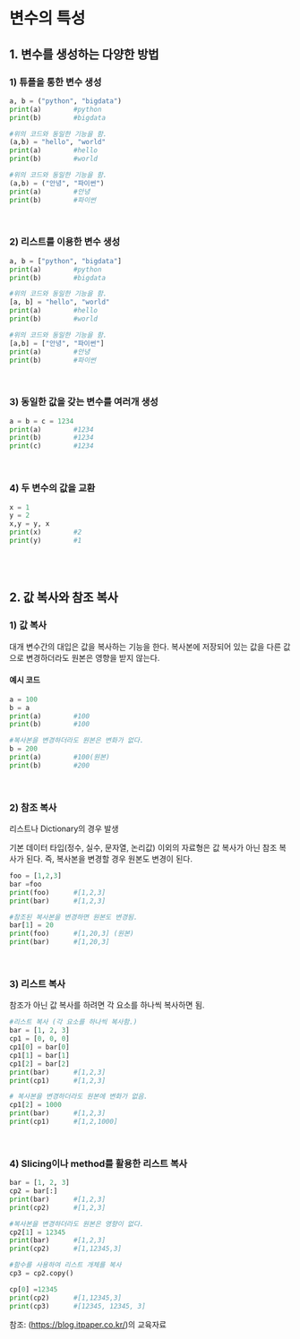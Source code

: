 # 변수의 특성

## 1. 변수를 생성하는 다양한 방법

### 1) 튜플을 통한 변수 생성
```python
a, b = ("python", "bigdata")
print(a)        #python
print(b)        #bigdata

#위의 코드와 동일한 기능을 함.
(a,b) = "hello", "world"
print(a)        #hello
print(b)        #world

#위의 코드와 동일한 기능을 함.
(a,b) = ("안녕", "파이썬")
print(a)        #안녕
print(b)        #파이썬
```
<br>

### 2) 리스트를 이용한 변수 생성
```python
a, b = ["python", "bigdata"]
print(a)        #python
print(b)        #bigdata

#위의 코드와 동일한 기능을 함.
[a, b] = "hello", "world"
print(a)        #hello
print(b)        #world

#위의 코드와 동일한 기능을 함.
[a,b] = ["안녕", "파이썬"]
print(a)        #안녕
print(b)        #파이썬
```
<br>

### 3) 동일한 값을 갖는 변수를 여러개 생성
```python
a = b = c = 1234
print(a)        #1234
print(b)        #1234
print(c)        #1234

```
<br>

### 4) 두 변수의 값을 교환
```python
x = 1
y = 2
x,y = y, x
print(x)        #2
print(y)        #1
```

<br><br>

## 2. 값 복사와 참조 복사

### 1) 값 복사
대개 변수간의 대입은 값을 복사하는 기능을 한다.
복사본에 저장되어 있는 값을 다른 값으로 변경하더라도 원본은 영향을 받지 않는다.

#### 예시 코드
```python
a = 100
b = a
print(a)        #100
print(b)        #100

#복사본을 변경하더라도 원본은 변화가 없다.
b = 200
print(a)        #100(원본)
print(b)        #200
```

<br>

### 2) 참조 복사
리스트나 Dictionary의 경우 발생

기본 데이터 타입(정수, 실수, 문자열, 논리값) 이외의 자료형은 값 복사가 아닌 참조 복사가 된다. 즉, 복사본을 변경할 경우 원본도 변경이 된다.

```python
foo = [1,2,3]
bar =foo
print(foo)      #[1,2,3]
print(bar)      #[1,2,3]

#참조된 복사본을 변경하면 원본도 변경됨.
bar[1] = 20
print(foo)      #[1,20,3] (원본)
print(bar)      #[1,20,3]
```

<br>

### 3) 리스트 복사

참조가 아닌 값 복사를 하려면 각 요소를 하나씩 복사하면 됨.

```python
#리스트 복사 (각 요소를 하나씩 복사함.)
bar = [1, 2, 3]
cp1 = [0, 0, 0]
cp1[0] = bar[0]
cp1[1] = bar[1]
cp1[2] = bar[2]
print(bar)      #[1,2,3]
print(cp1)      #[1,2,3]

# 복사본을 변경하더라도 원본에 변화가 없음.
cp1[2] = 1000
print(bar)      #[1,2,3]
print(cp1)      #[1,2,1000]
```

<br>

### 4) Slicing이나 method를 활용한 리스트 복사

```python
bar = [1, 2, 3]
cp2 = bar[:]
print(bar)      #[1,2,3]
print(cp2)      #[1,2,3]

#복사본을 변경하더라도 원본은 영향이 없다.
cp2[1] = 12345
print(bar)      #[1,2,3]
print(cp2)      #[1,12345,3]

#함수를 사용하여 리스트 개체를 복사
cp3 = cp2.copy()

cp[0] =12345
print(cp2)      #[1,12345,3]
print(cp3)      #[12345, 12345, 3]
```

참조: (https://blog.itpaper.co.kr/)의 교육자료